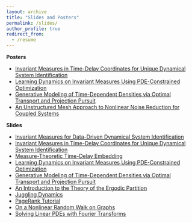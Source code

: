 ```yaml
---
layout: archive
title: "Slides and Posters"
permalink: /slides/
author_profile: true
redirect_from:
  - /resume
---
```


**Posters** 

* [Invariant Measures in Time-Delay Coordinates for Unique Dynamical System Identification](https://drive.google.com/file/d/1wgTDn8rgxkBqmClbhsU4cjk2EBzdDhQ-/view?usp=sharing)
* [Learning Dynamics on Invariant Measures Using PDE-Constrained Optimization](https://drive.google.com/file/d/1_-PElks_ErhbL5z0Q8894lkShSOcXeHz/view?usp=sharing)
* [Generative Modeling of Time-Dependent Densities via Optimal Transport and Projection Pursuit](https://drive.google.com/file/d/1xKdCHkfw3-bFP6yWh0Tn-9wYhPgAq0MY/view?usp=drive_link)
* [An Unstructured Mesh Approach to Nonlinear Noise Reduction for Coupled Systems](https://drive.google.com/file/d/1nlZANAGqGd7CW3_fnLzql7IT8ni7NBOS/view?usp=drive_link)

**Slides**
* [Invariant Measures for Data-Driven Dynamical System Identification](https://drive.google.com/file/d/1lMtnCm-YAh9Jd9E63WKgyb6hamMWn17O/view?usp=sharing)
* [Invariant Measures in Time-Delay Coordinates for Unique Dynamical System Identification](https://drive.google.com/file/d/19gW9N0yJSZQZgmpLZfIZOi74H931u9ji/view?usp=sharing)
* [Measure-Theoretic Time-Delay Embedding](https://drive.google.com/file/d/1xizw4QbswqbIEf4BxTv5_RJg7V7u9T9M/view?usp=sharing)
* [Learning Dynamics on Invariant Measures Using PDE-Constrained Optimization](https://drive.google.com/file/d/1qL0BxYHzryiqRmjWqIVgl3qNDCm9PfIG/view?usp=drive_link)
* [Generative Modeling of Time-Dependent Densities via Optimal Transport and Projection Pursuit](https://drive.google.com/file/d/1VtOXa5V3ZBN1_QuQG-nyPpKdMGK_R2Xp/view?usp=drive_link)
* [An Introduction to the Theory of the Ergodic Partition](https://drive.google.com/file/d/1sVccYOBTZZkG_1U8C1XrL_ilEAJL2CS_/view?usp=drive_link)
* [Juggling Dynamics](https://drive.google.com/file/d/1u2uT1qvV7ShG88iN5qCJugPCCy2sctPl/view?usp=drive_link)
* [PageRank Tutorial](https://drive.google.com/file/d/1FemOBJ7ttHk_hjdi7RKXSjiw8poLMbyp/view?usp=drive_link)
* [On a Nonlinear Random Walk on Graphs](https://drive.google.com/file/d/1Ln6Kxnq1l2MTfFk8lLH83wMpzkR84Wx9/view?usp=drive_link)
* [Solving Linear PDEs with Fourier Transforms](https://drive.google.com/file/d/1CuELABTEA0-l_N9LYwbrdj2uT8ehl9ZN/view?usp=sharing)



